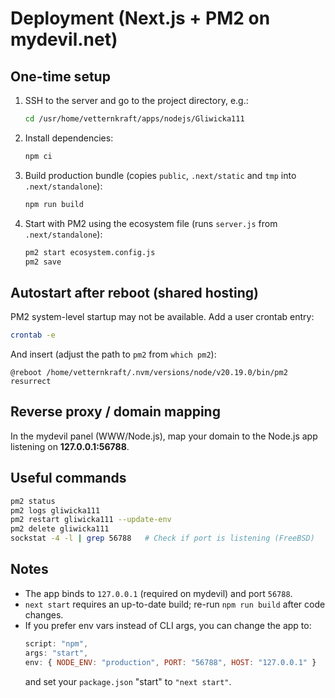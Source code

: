 # Deployment (Next.js + PM2 on mydevil.net)

## One-time setup
1. SSH to the server and go to the project directory, e.g.:
   ```bash
   cd /usr/home/vetternkraft/apps/nodejs/Gliwicka111
   ```
2. Install dependencies:
   ```bash
   npm ci
   ```
3. Build production bundle (copies `public`, `.next/static` and `tmp` into `.next/standalone`):
   ```bash
   npm run build
   ```
4. Start with PM2 using the ecosystem file (runs `server.js` from `.next/standalone`):
   ```bash
   pm2 start ecosystem.config.js
   pm2 save
   ```

## Autostart after reboot (shared hosting)
PM2 system-level startup may not be available. Add a user crontab entry:
```bash
crontab -e
```
And insert (adjust the path to `pm2` from `which pm2`):
```
@reboot /home/vetternkraft/.nvm/versions/node/v20.19.0/bin/pm2 resurrect
```

## Reverse proxy / domain mapping
In the mydevil panel (WWW/Node.js), map your domain to the Node.js app listening on **127.0.0.1:56788**.

## Useful commands
```bash
pm2 status
pm2 logs gliwicka111
pm2 restart gliwicka111 --update-env
pm2 delete gliwicka111
sockstat -4 -l | grep 56788   # Check if port is listening (FreeBSD)
```

## Notes
- The app binds to `127.0.0.1` (required on mydevil) and port `56788`.
- `next start` requires an up-to-date build; re-run `npm run build` after code changes.
- If you prefer env vars instead of CLI args, you can change the app to:
  ```js
  script: "npm",
  args: "start",
  env: { NODE_ENV: "production", PORT: "56788", HOST: "127.0.0.1" }
  ```
  and set your `package.json` "start" to `"next start"`.
```
